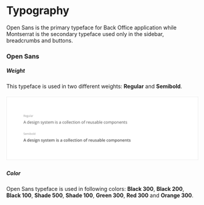 # Typography

Open Sans is the primary typeface for Back Office application while Montserrat is the secondary typeface used only in the sidebar, breadcrumbs and buttons.

### Open Sans

##### Weight

This typeface is used in two different weights: **Regular** and **Semibold**.

##### ![](/assets/foundations/typography-open-sans-weight.png)

##### Color

Open Sans typeface is used in following colors: **Black 300**, **Black 200**, **Black 100**, **Shade 500**, **Shade 100**, **Green 300**, **Red 300** and **Orange 300**.



